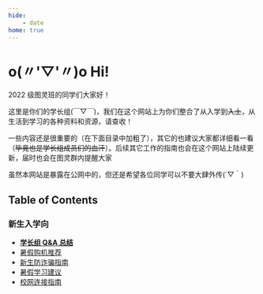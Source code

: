 ```yaml
---
hide:
    - date
home: true
---
```


# o(〃'▽'〃)o Hi!

2022 级图灵班的同学们大家好！

这里是你们的学长组(￣▽￣)，我们在这个网站上为你们整合了从入学到<del>入土</del>，从生活到学习的各种资料和资源，请查收！

一些内容还是很重要的（在下面目录中加粗了），其它的也建议大家都详细看一看（~~毕竟也是学长组成员们的血汗~~）。后续其它工作的指南也会在这个网站上陆续更新，届时也会在图灵群内提醒大家

虽然本网站是暴露在公网中的，但还是希望各位同学可以不要大肆外传(´▽｀)

## Table of Contents
### 新生入学向

- [**学长组 Q&A 总结**](qa)
- [暑假购机推荐](machine)
- [新生防诈骗指南](anti_fraud)
- [暑假学习建议](summer_study)
- [校网连接指南](rvpn)
<!-- - [通识课程经验（**WIP**）](general)
- [回忆卷汇总（**WIP**）](old_exam) -->